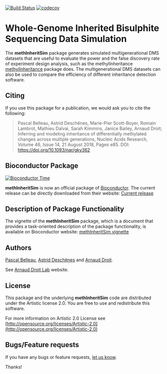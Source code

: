 [![Build Status](https://travis-ci.org/belleau/methInheritSim.svg?branch=master)](https://travis-ci.org/belleau/methInheritSim)
[![codecov](https://codecov.io/gh/belleau/methInheritSim/branch/master/graph/badge.svg)](https://codecov.io/gh/belleau/methInheritSim)

# Whole-Genome Inherited Bisulphite Sequencing Data Simulation #

The **methInheritSim** package generates simulated multigenerational DMS datasets that are useful to evaluate the power and the false discovery rate of experiment design analysis, such as the methylInheritance [methylInheritance](http://bioconductor.org/packages/methylInheritance) package does. The multigenerational DMS datasets can also be used to compare the efficiency of different inheritance detection software.

## Citing ##

If you use this package for a publication, we would ask you to cite the 
following:

> Pascal Belleau, Astrid Deschênes, Marie-Pier Scott-Boyer, Romain Lambrot, Mathieu Dalvai, Sarah Kimmins, Janice Bailey, Arnaud Droit; Inferring and modeling inheritance of differentially methylated changes across multiple generations, Nucleic Acids Research, Volume 46, Issue 14, 21 August 2018, Pages e85. DOI: https://doi.org/10.1093/nar/gky362


## Bioconductor Package ##

[![Bioconductor Time](http://bioconductor.org/shields/years-in-bioc/methInheritSim.svg)](http://bioconductor.org/packages/release/bioc/html/methInheritSim.html "Bioconductor status")

**methInheritSim** is now an official package of [Bioconductor](http://bioconductor.org/). The current release can be directly downloaded from their website:
[Current release](http://bioconductor.org/packages/methInheritSim)


## Description of Package Functionality ##

The vignette of the **methInheritSim** package, which is a document that provides a task-oriented description of the package functionality, is available on Bioconductor website: [methInheritSim vignette](http://bioconductor.org/packages/release/bioc/vignettes/methInheritSim/inst/doc/methInheritSim.html)


## Authors ##

[Pascal Belleau](http://ca.linkedin.com/in/pascalbelleau "Pascal Belleau"),
[Astrid Desch&ecirc;nes](http://ca.linkedin.com/in/astriddeschenes "Astrid Desch&ecirc;nes")
and [Arnaud Droit](http://ca.linkedin.com/in/drarnaud "Arnaud Droit").

See [Arnaud Droit Lab](http://bioinformatique.ulaval.ca "Arnaud Droit Lab") 
website.


## License ##

This package and the underlying **methInheritSim** code are distributed under the 
Artistic license 2.0. You are free to use and redistribute this software. 

For more information on Artistic 2.0 License see
[http://opensource.org/licenses/Artistic-2.0](http://opensource.org/licenses/Artistic-2.0)


## Bugs/Feature requests ##

If you have any bugs or feature requests, 
[let us know](https://github.com/belleau/methInheritSim/issues). 

Thanks!
